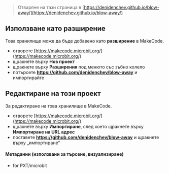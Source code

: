
> Отваряне на тази страница в [https://denidenchev.github.io/blow-away/](https://denidenchev.github.io/blow-away/)

## Използване като разширение

Това хранилище може да бъде добавено като **разширение** в MakeCode.

* отворете [https://makecode.microbit.org/](https://makecode.microbit.org/)
* щракнете върху **Нов проект**
* щракнете върху **Разширения** под менюто със зъбно колело
* потърсете **https://github.com/denidenchev/blow-away** и импортирайте

## Редактиране на този проект

За редактиране на това хранилище в MakeCode.

* отворете [https://makecode.microbit.org/](https://makecode.microbit.org/)
* щракнете върху **Импортиране**, след което щракнете върху **Импортиране на URL адрес**
* поставете **https://github.com/denidenchev/blow-away** и щракнете върху „импортиране“

#### Метаданни (използвани за търсене, визуализиране)

* for PXT/microbit
<script src="https://makecode.com/gh-pages-embed.js"></script><script>makeCodeRender("{{ site.makecode.home_url }}", "{{ site.github.owner_name }}/{{ site.github.repository_name }}");</script>
